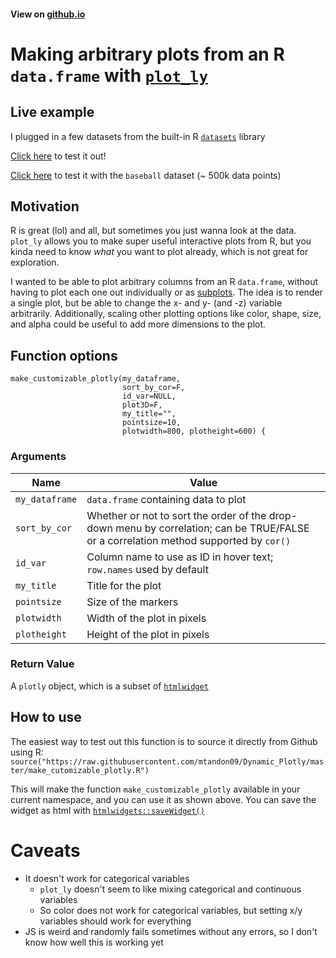 #### View on [github.io](https://mtandon09.github.io/Dynamic_Plotly/)
# Making arbitrary plots from an R `data.frame` with [`plot_ly`](https://plotly.com/r/)

## Live example
I plugged in a few datasets from the built-in R [`datasets`](https://stat.ethz.ch/R-manual/R-devel/library/datasets/html/00Index.html) library

[Click here](small_dataset.html) to test it out!

[Click here](large_dataset.html) to test it with the `baseball` dataset (~ 500k data points)

## Motivation
R is great (lol) and all, but sometimes you just wanna look at the data.  `plot_ly` allows you to make super useful interactive plots from R, but you kinda need to know *what* you want to plot already, which is not great for exploration.

I wanted to be able to plot arbitrary columns from an R `data.frame`, without having to plot each one out individually or as [subplots](https://plotly.com/r/subplots/).  The idea is to render a single plot, but be able to change the x- and y- (and -z) variable arbitrarily.  Additionally, scaling other plotting options like color, shape, size, and alpha could be useful to add more dimensions to the plot.

## Function options
```
make_customizable_plotly(my_dataframe,      
                         sort_by_cor=F,     
                         id_var=NULL,       
                         plot3D=F,
                         my_title="",
                         pointsize=10,
                         plotwidth=800, plotheight=600) {
```
### Arguments

Name | Value
-------- | -----
`my_dataframe` | `data.frame` containing data to plot
`sort_by_cor` | Whether or not to sort the order of the drop-down menu by correlation; can be TRUE/FALSE or a correlation method supported by `cor()`
`id_var` | Column name to use as ID in hover text; `row.names` used by default
`my_title` | Title for the plot
`pointsize` | Size of the markers
`plotwidth` | Width of the plot in pixels
`plotheight` | Height of the plot in pixels

### Return Value
A `plotly` object, which is a subset of [`htmlwidget`](https://www.htmlwidgets.org/)

## How to use
The easiest way to test out this function is to source it directly from Github using R:
`source("https://raw.githubusercontent.com/mtandon09/Dynamic_Plotly/master/make_cutomizable_plotly.R")`

This will make the function `make_customizable_plotly` available in your current namespace, and you can use it as shown above. You can save the widget as html with [`htmlwidgets::saveWidget()`](https://rdrr.io/cran/htmlwidgets/man/saveWidget.html)


# Caveats
- It doesn't work for categorical variables
  - `plot_ly` doesn't seem to like mixing categorical and continuous variables
  - So color does not work for categorical variables, but setting x/y variables should work for everything
- JS is weird and randomly fails sometimes without any errors, so I don't know how well this is working yet




